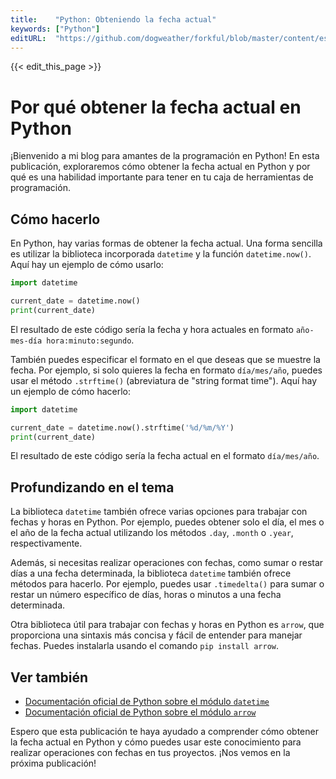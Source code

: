```yaml
---
title:    "Python: Obteniendo la fecha actual"
keywords: ["Python"]
editURL:  "https://github.com/dogweather/forkful/blob/master/content/es/python/getting-the-current-date.md"
---
```


{{< edit_this_page >}}

# Por qué obtener la fecha actual en Python

¡Bienvenido a mi blog para amantes de la programación en Python! En esta publicación, exploraremos cómo obtener la fecha actual en Python y por qué es una habilidad importante para tener en tu caja de herramientas de programación.

## Cómo hacerlo

En Python, hay varias formas de obtener la fecha actual. Una forma sencilla es utilizar la biblioteca incorporada `datetime` y la función `datetime.now()`. Aquí hay un ejemplo de cómo usarlo:

```python
import datetime

current_date = datetime.now()
print(current_date)
```

El resultado de este código sería la fecha y hora actuales en formato `año-mes-día hora:minuto:segundo`.

También puedes especificar el formato en el que deseas que se muestre la fecha. Por ejemplo, si solo quieres la fecha en formato `día/mes/año`, puedes usar el método `.strftime()` (abreviatura de "string format time"). Aquí hay un ejemplo de cómo hacerlo:

```python
import datetime

current_date = datetime.now().strftime('%d/%m/%Y')
print(current_date)
```

El resultado de este código sería la fecha actual en el formato `día/mes/año`.

## Profundizando en el tema

La biblioteca `datetime` también ofrece varias opciones para trabajar con fechas y horas en Python. Por ejemplo, puedes obtener solo el día, el mes o el año de la fecha actual utilizando los métodos `.day`, `.month` o `.year`, respectivamente.

Además, si necesitas realizar operaciones con fechas, como sumar o restar días a una fecha determinada, la biblioteca `datetime` también ofrece métodos para hacerlo. Por ejemplo, puedes usar `.timedelta()` para sumar o restar un número específico de días, horas o minutos a una fecha determinada.

Otra biblioteca útil para trabajar con fechas y horas en Python es `arrow`, que proporciona una sintaxis más concisa y fácil de entender para manejar fechas. Puedes instalarla usando el comando `pip install arrow`.

## Ver también

- [Documentación oficial de Python sobre el módulo `datetime`](https://docs.python.org/es/3/library/datetime.html)
- [Documentación oficial de Python sobre el módulo `arrow`](https://arrow.readthedocs.io/en/latest/)

Espero que esta publicación te haya ayudado a comprender cómo obtener la fecha actual en Python y cómo puedes usar este conocimiento para realizar operaciones con fechas en tus proyectos. ¡Nos vemos en la próxima publicación!